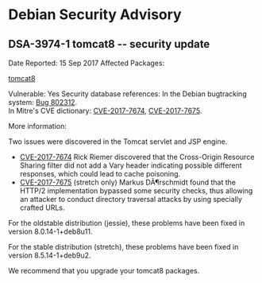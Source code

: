 
Debian Security Advisory
========================


DSA-3974-1 tomcat8 -- security update
-------------------------------------



Date Reported:
15 Sep 2017
Affected Packages:

[tomcat8](https://packages.debian.org/src:tomcat8)

Vulnerable:
Yes
Security database references:
In the Debian bugtracking system: [Bug 802312](https://bugs.debian.org/cgi-bin/bugreport.cgi?bug=802312).  
In Mitre's CVE dictionary: [CVE-2017-7674](https://security-tracker.debian.org/tracker/CVE-2017-7674), [CVE-2017-7675](https://security-tracker.debian.org/tracker/CVE-2017-7675).  

More information:

Two issues were discovered in the Tomcat servlet and JSP engine.


* [CVE-2017-7674](https://security-tracker.debian.org/tracker/CVE-2017-7674)
Rick Riemer discovered that the Cross-Origin Resource Sharing
 filter did not add a Vary header indicating possible different
 responses, which could lead to cache poisoning.
* [CVE-2017-7675](https://security-tracker.debian.org/tracker/CVE-2017-7675) (stretch only)
 Markus DÃ¶rschmidt found that the HTTP/2 implementation bypassed
 some security checks, thus allowing an attacker to conduct
 directory traversal attacks by using specially crafted URLs.


For the oldstable distribution (jessie), these problems have been fixed
in version 8.0.14-1+deb8u11.


For the stable distribution (stretch), these problems have been fixed in
version 8.5.14-1+deb9u2.


We recommend that you upgrade your tomcat8 packages.






